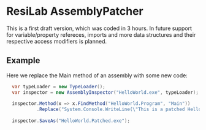 # ResiLab AssemblyPatcher

This is a first draft version, which was coded in 3 hours.
In future support for variable/property refereces,
imports and more data structures and their respective access modifiers is planned.

## Example
Here we replace the Main method of an assembly with some new code:

```csharp
  var typeLoader = new TypeLoader();
  var inspector = new AssemblyInspector("HelloWorld.exe", typeLoader);
  
  inspector.Method(x => x.FindMethod("HelloWorld.Program", "Main"))
           .Replace("System.Console.WriteLine(\"This is a patched Hello World!\");");
  
  inspector.SaveAs("HelloWorld.Patched.exe");
```
